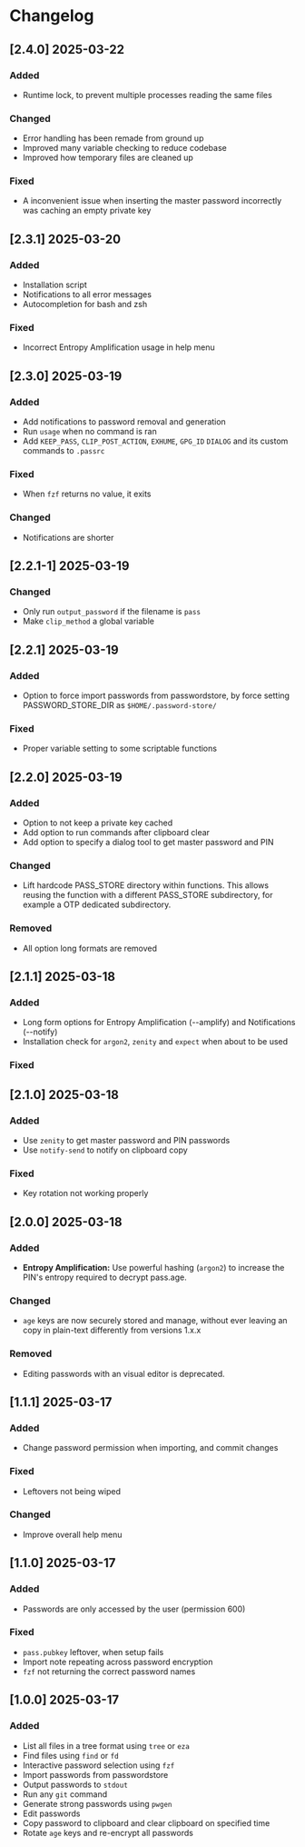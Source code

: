# Changelog

## [2.4.0] 2025-03-22

### Added

- Runtime lock, to prevent multiple processes reading the same files

### Changed

- Error handling has been remade from ground up
- Improved many variable checking to reduce codebase
- Improved how temporary files are cleaned up

### Fixed

- A inconvenient issue when inserting the master password incorrectly was caching an empty private key

## [2.3.1] 2025-03-20

### Added

- Installation script
- Notifications to all error messages
- Autocompletion for bash and zsh

### Fixed

- Incorrect Entropy Amplification usage in help menu

## [2.3.0] 2025-03-19

### Added

- Add notifications to password removal and generation
- Run `usage` when no command is ran
- Add `KEEP_PASS`, `CLIP_POST_ACTION`, `EXHUME`, `GPG_ID` `DIALOG` and its custom commands to `.passrc`

### Fixed

- When `fzf` returns no value, it exits

### Changed

- Notifications are shorter

## [2.2.1-1] 2025-03-19

### Changed

- Only run `output_password` if the filename is `pass`
- Make `clip_method` a global variable

## [2.2.1] 2025-03-19

### Added

- Option to force import passwords from passwordstore, by force setting PASSWORD_STORE_DIR as `$HOME/.password-store/`

### Fixed

- Proper variable setting to some scriptable functions

## [2.2.0] 2025-03-19

### Added

- Option to not keep a private key cached
- Add option to run commands after clipboard clear
- Add option to specify a dialog tool to get master password and PIN

### Changed

- Lift hardcode PASS_STORE directory within functions. This allows reusing the function with a different PASS_STORE subdirectory, for example a OTP dedicated subdirectory.

### Removed

- All option long formats are removed

## [2.1.1] 2025-03-18

### Added

- Long form options for Entropy Amplification (--amplify) and Notifications (--notify)
- Installation check for `argon2`, `zenity` and `expect` when about to be used

### Fixed

## [2.1.0] 2025-03-18

### Added

- Use `zenity` to get master password and PIN passwords
- Use `notify-send` to notify on clipboard copy

### Fixed

- Key rotation not working properly

## [2.0.0] 2025-03-18

### Added

- **Entropy Amplification:** Use powerful hashing (`argon2`) to increase the PIN's entropy required to decrypt pass.age.

### Changed

- `age` keys are now securely stored and manage, without ever leaving an copy in plain-text differently from versions 1.x.x

### Removed

- Editing passwords with an visual editor is deprecated.

## [1.1.1] 2025-03-17

### Added

- Change password permission when importing, and commit changes

### Fixed

- Leftovers not being wiped

### Changed

- Improve overall help menu

## [1.1.0] 2025-03-17

### Added

- Passwords are only accessed by the user (permission 600)

### Fixed

- `pass.pubkey` leftover, when setup fails
- Import note repeating across password encryption
- `fzf` not returning the correct password names

## [1.0.0] 2025-03-17

### Added

- List all files in a tree format using `tree` or `eza`
- Find files using `find` or `fd`
- Interactive password selection using `fzf`
- Import passwords from passwordstore
- Output passwords to `stdout`
- Run any `git` command
- Generate strong passwords using `pwgen`
- Edit passwords
- Copy password to clipboard and clear clipboard on specified time
- Rotate `age` keys and re-encrypt all passwords
